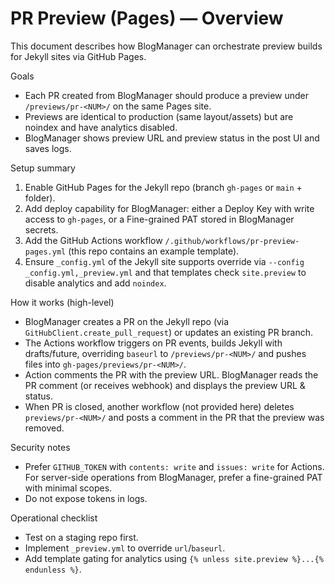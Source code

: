 # PR Preview (Pages) — Overview

This document describes how BlogManager can orchestrate preview builds for Jekyll sites via GitHub Pages.

Goals
- Each PR created from BlogManager should produce a preview under `/previews/pr-<NUM>/` on the same Pages site.
- Previews are identical to production (same layout/assets) but are noindex and have analytics disabled.
- BlogManager shows preview URL and preview status in the post UI and saves logs.

Setup summary
1. Enable GitHub Pages for the Jekyll repo (branch `gh-pages` or `main` + folder).
2. Add deploy capability for BlogManager: either a Deploy Key with write access to `gh-pages`, or a Fine-grained PAT stored in BlogManager secrets.
3. Add the GitHub Actions workflow `/.github/workflows/pr-preview-pages.yml` (this repo contains an example template).
4. Ensure `_config.yml` of the Jekyll site supports override via `--config _config.yml,_preview.yml` and that templates check `site.preview` to disable analytics and add `noindex`.

How it works (high-level)
- BlogManager creates a PR on the Jekyll repo (via `GitHubClient.create_pull_request`) or updates an existing PR branch.
- The Actions workflow triggers on PR events, builds Jekyll with drafts/future, overriding `baseurl` to `/previews/pr-<NUM>/` and pushes files into `gh-pages/previews/pr-<NUM>/`.
- Action comments the PR with the preview URL. BlogManager reads the PR comment (or receives webhook) and displays the preview URL & status.
- When PR is closed, another workflow (not provided here) deletes `previews/pr-<NUM>/` and posts a comment in the PR that the preview was removed.

Security notes
- Prefer `GITHUB_TOKEN` with `contents: write` and `issues: write` for Actions. For server-side operations from BlogManager, prefer a fine-grained PAT with minimal scopes.
- Do not expose tokens in logs.

Operational checklist
- Test on a staging repo first.
- Implement `_preview.yml` to override `url`/`baseurl`.
- Add template gating for analytics using `{% unless site.preview %}...{% endunless %}`.

